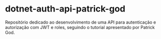 # dotnet-auth-api-patrick-god
Repositório dedicado ao desenvolvimento de uma API para autenticação e autorização com JWT e roles, seguindo o tutorial apresentado por Patrick God.
